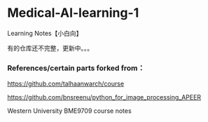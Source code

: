 # Medical-AI-learning-1
Learning Notes【小白向】

有的仓库还不完整，更新中。。。

### References/certain parts forked from：

https://github.com/talhaanwarch/course

https://github.com/bnsreenu/python_for_image_processing_APEER

Western University BME9709 course notes
